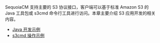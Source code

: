 SequoiaCM 支持主要的 S3 协议接口，客户端可以基于标准 Amazon S3 的 Java 工具包或 s3cmd 命令行工具进行访问。本章主要介绍 S3 应用开发的相关内容。

+ [Java 开发示例][java]
+ [s3cmd 操作示例][s3cmd]

[java]:Development/S3_Proxy/java_sdk_operation.md
[s3cmd]:Development/S3_Proxy/s3_cmd_operation.md
